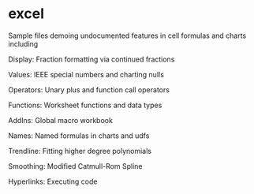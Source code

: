 # excel

Sample files demoing undocumented features in cell formulas and charts including

Display: 	  Fraction formatting via continued fractions

Values: 	  IEEE special numbers and charting nulls

Operators: 	Unary plus and function call operators

Functions: 	Worksheet functions and data types

AddIns: 	  Global macro workbook

Names: 		  Named formulas in charts and udfs

Trendline: 	Fitting higher degree polynomials

Smoothing: 	Modified Catmull-Rom Spline

Hyperlinks: Executing code
